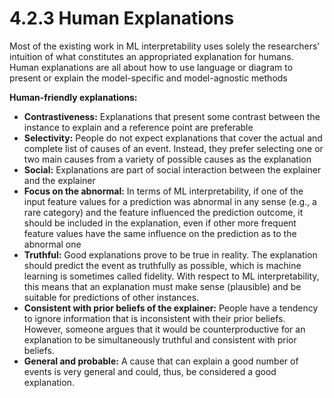 # 4.2.3 Human Explanations

Most of the existing work in ML interpretability uses solely the researchers’ intuition of what constitutes an appropriated explanation for humans. Human explanations are all about how to use language or diagram to present or explain the model-specific and model-agnostic methods

**Human-friendly explanations:**

* **Contrastiveness:** Explanations that present some contrast between the instance to explain and a reference point are preferable
* **Selectivity:** People do not expect explanations that cover the actual and complete list of causes of an event. Instead, they prefer selecting one or two main causes from a variety of possible causes as the explanation
* **Social:** Explanations are part of social interaction between the explainer and the explainer
* **Focus on the abnormal:** In terms of ML interpretability, if one of the input feature values for a prediction was abnormal in any sense \(e.g., a rare category\) and the feature influenced the prediction outcome, it should be included in the explanation, even if other more frequent feature values have the same influence on the prediction as to the abnormal one
* **Truthful:** Good explanations prove to be true in reality. The explanation should predict the event as truthfully as possible, which is machine learning is sometimes called fidelity. With respect to ML interpretability, this means that an explanation must make sense \(plausible\) and be suitable for predictions of other instances.
* **Consistent with prior beliefs of the explainer:** People have a tendency to ignore information that is inconsistent with their prior beliefs. However, someone argues that it would be counterproductive for an explanation to be simultaneously truthful and consistent with prior beliefs.
* **General and probable:** A cause that can explain a good number of events is very general and could, thus, be considered a good explanation.

